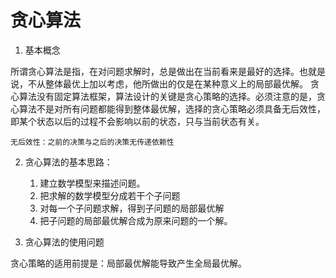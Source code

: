 # 贪心算法

1. 基本概念

所谓贪心算法是指，在对问题求解时，总是做出在当前看来是最好的选择。也就是说，不从整体最优上加以考虑，他所做出的仅是在某种意义上的局部最优解。
贪心算法没有固定算法框架，算法设计的关键是贪心策略的选择。必须注意的是，贪心算法不是对所有问题都能得到整体最优解，选择的贪心策略必须具备无后效性，即某个状态以后的过程不会影响以前的状态，只与当前状态有关。

```
无后效性：之前的决策与之后的决策无传递依赖性
```

2. 贪心算法的基本思路：

	1. 建立数学模型来描述问题。
	2. 把求解的数学模型分成若干个子问题
	3. 对每一个子问题求解，得到子问题的局部最优解
	4. 把子问题的局部最优解合成为原来问题的一个解。

3. 贪心算法的使用问题

贪心策略的适用前提是：局部最优解能导致产生全局最优解。
